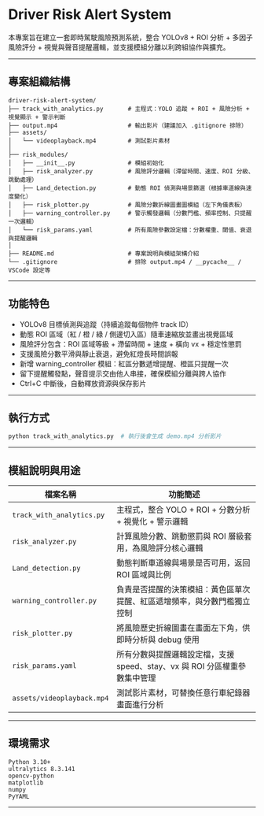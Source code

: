 # Driver Risk Alert System

本專案旨在建立一套即時駕駛風險預測系統，整合 YOLOv8 + ROI 分析 + 多因子風險評分 + 視覺與聲音提醒邏輯，並支援模組分離以利跨組協作與擴充。

---

## 專案組織結構

```
driver-risk-alert-system/
├── track_with_analytics.py       # 主程式：YOLO 追蹤 + ROI + 風險分析 + 視覺顯示 + 警示判斷
├── output.mp4                    # 輸出影片（建議加入 .gitignore 排除）
├── assets/
│   └── videoplayback.mp4         # 測試影片素材
│
├── risk_modules/
│   ├── __init__.py               # 模組初始化
│   ├── risk_analyzer.py          # 風險評分邏輯（滯留時間、速度、ROI 分級、跳動處理）
│   ├── Land_detection.py         # 動態 ROI 偵測與場景篩選（根據車道線與速度變化）
│   ├── risk_plotter.py           # 風險分數折線圖畫圖模組（左下角儀表板）
│   ├── warning_controller.py     # 警示觸發邏輯（分數門檻、頻率控制、只提醒一次邏輯）
│   └── risk_params.yaml          # 所有風險參數設定檔：分數權重、閾值、衰退與提醒邏輯
│
├── README.md                     # 專案說明與模組架構介紹
└── .gitignore                    # 排除 output.mp4 / __pycache__ / VSCode 設定等
```

---

## 功能特色

* YOLOv8 目標偵測與追蹤（持續追蹤每個物件 track ID）
* 動態 ROI 區域（紅 / 橙 / 綠 / 側邊切入區）隨車速縮放並畫出視覺區域
* 風險評分包含：ROI 區域等級 + 滯留時間 + 速度 + 橫向 vx + 穩定性懲罰
* 支援風險分數平滑與靜止衰退，避免紅燈長時間誤報
* 新增 warning\_controller 模組：紅區分數遞增提醒、橙區只提醒一次
* 留下提醒觸發點，聲音提示交由他人串接，確保模組分離與跨人協作
* Ctrl+C 中斷後，自動釋放資源與保存影片

---

## 執行方式

```bash
python track_with_analytics.py  # 執行後會生成 demo.mp4 分析影片
```

---

## 模組說明與用途

| 檔案名稱                       | 功能簡述                                           |
| -------------------------- | ---------------------------------------------- |
| `track_with_analytics.py`  | 主程式，整合 YOLO + ROI + 分數分析 + 視覺化 + 警示邏輯          |
| `risk_analyzer.py`         | 計算風險分數、跳動懲罰與 ROI 層級套用，為風險評分核心邏輯                |
| `Land_detection.py`        | 動態判斷車道線與場景是否可用，返回 ROI 區域與比例                    |
| `warning_controller.py`    | 負責是否提醒的決策模組：黃色區單次提醒、紅區遞增頻率，與分數門檻獨立控制           |
| `risk_plotter.py`          | 將風險歷史折線圖畫在畫面左下角，供即時分析與 debug 使用                |
| `risk_params.yaml`         | 所有分數與提醒邏輯設定檔，支援 speed、stay、vx 與 ROI 分區權重參數集中管理 |
| `assets/videoplayback.mp4` | 測試影片素材，可替換任意行車紀錄器畫面進行分析                        |

---

## 環境需求

```text
Python 3.10+
ultralytics 8.3.141
opencv-python
matplotlib
numpy
PyYAML
```

---
